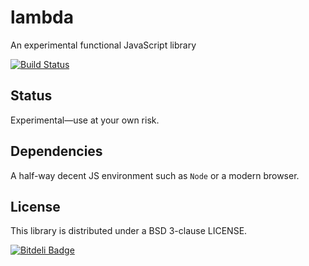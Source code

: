 lambda
======

An experimental functional JavaScript library

[![Build Status](https://travis-ci.org/ajg/lambda.png?branch=master)](https://travis-ci.org/ajg/lambda)

Status
------

Experimental—use at your own risk.

Dependencies
------------

A half-way decent JS environment such as `Node` or a modern browser.

License
-------

This library is distributed under a BSD 3-clause LICENSE.


[![Bitdeli Badge](https://d2weczhvl823v0.cloudfront.net/ajg/lambda/trend.png)](https://bitdeli.com/free "Bitdeli Badge")

